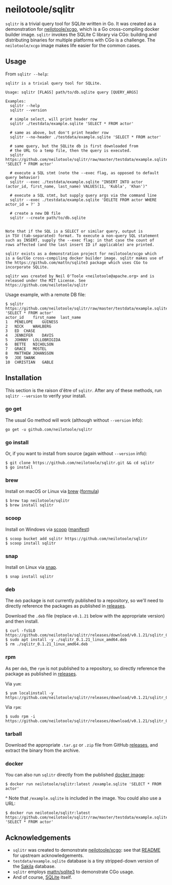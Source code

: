 # neilotoole/sqlitr
`sqlitr` is a trivial query tool for SQLite written in Go. It was created as a
demonstration for [neilotoole/xcgo](https://github.com/neilotoole/xcgo),
which is a Go cross-compiling docker builder image. `sqlitr` invokes
the SQLite C library via CGo: building and distributing binaries for
multiple platforms with CGo is a challenge. The `neilotoole/xcgo`
image makes life easier for the common cases.

## Usage

From `sqlitr --help`:

```
sqlitr is a trivial query tool for SQLite.

Usage: sqlitr [FLAGS] path/to/db.sqlite query [QUERY_ARGS]

Examples:
  sqlitr --help
  sqlitr --version

  # simple select, will print header row
  sqlitr ./testdata/example.sqlite 'SELECT * FROM actor'

  # same as above, but don't print header row
  sqlitr --no-header ./testdata/example.sqlite 'SELECT * FROM actor'

  # same query, but the SQLite db is first downloaded from
  # the URL to a temp file, then the query is executed.
  sqlitr https://github.com/neilotoole/sqlitr/raw/master/testdata/example.sqlite 'SELECT * FROM actor'

  # execute a SQL stmt (note the --exec flag, as opposed to default query behavior)
  sqlitr --exec ./testdata/example.sqlite "INSERT INTO actor (actor_id, first_name, last_name) VALUES(11, 'Kubla', 'Khan')"

  # execute a SQL stmt, but supply query args via the command line
  sqlitr --exec ./testdata/example.sqlite 'DELETE FROM actor WHERE actor_id = ?' 3

  # create a new DB file
  sqlitr --create path/to/db.sqlite


Note that if the SQL is a SELECT or similar query, output is
in TSV (tab-separated) format. To execute a non-query SQL statement
such as INSERT, supply the --exec flag: in that case the count of
rows affected (and the last insert ID if applicable) are printed.

sqlitr exists as a demonstration project for neilotoole/xcgo which
is a Go/CGo cross-compiling docker builder image. sqlitr makes use of
the https://github.com/mattn/sqlite3 package which uses CGo to
incorporate SQLite.

sqlitr was created by Neil O'Toole <neilotoole@apache.org> and is
released under the MIT License. See https://github.com/neilotoole/sqlitr
```

Usage example, with a remote DB file:

```shell script
$ sqlitr https://github.com/neilotoole/sqlitr/raw/master/testdata/example.sqlite 'SELECT * FROM actor'
actor_id	first_name	last_name
1	PENELOPE	GUINESS
2	NICK	WAHLBERG
3	ED	CHASE
4	JENNIFER	DAVIS
5	JOHNNY	LOLLOBRIGIDA
6	BETTE	NICHOLSON
7	GRACE	MOSTEL
8	MATTHEW	JOHANSSON
9	JOE	SWANK
10	CHRISTIAN	GABLE
```


## Installation
This section is the raison d'être of `sqlitr`. After any of these
methods, run `sqlitr --version` to verify your install.

### go get
The usual Go method will work (although without `--version` info): 

```shell script
go get -u github.com/neilotoole/sqlitr
```

### go install
Or, if you want to install from source (again without `--version` info):

```shell script
$ git clone https://github.com/neilotoole/sqlitr.git && cd sqlitr
$ go install
```

### brew
Install on macOS or Linux via [brew](https://brew.sh/) ([formula](https://github.com/neilotoole/homebrew-sqlitr/blob/master/sqlitr.rb))

```shell script
$ brew tap neilotoole/sqlitr
$ brew install sqlitr
```

### scoop
Install on Windows via [scoop](https://scoop.sh/) ([manifest](https://github.com/neilotoole/sqlitr/blob/master/sqlitr.json))

```shell script
$ scoop bucket add sqlitr https://github.com/neilotoole/sqlitr
$ scoop install sqlitr
```

### snap
Install on Linux via [snap](https://snapcraft.io/docs/getting-started).

```shell script
$ snap install sqlitr 
```

### deb

The `deb` package is not currently published to a repository, so we'll need to directly reference the packages as published in [releases](https://github.com/neilotoole/sqlitr/releases).

Download the `.deb` file (replace `v0.1.21` below with the appropriate version) and then install.

```shell script
$ curl -fsSLO https://github.com/neilotoole/sqlitr/releases/download/v0.1.21/sqlitr_0.1.21_linux_amd64.deb
$ sudo apt install -y ./sqlitr_0.1.21_linux_amd64.deb
$ rm ./sqlitr_0.1.21_linux_amd64.deb
```

### rpm

As per `deb`, the `rpm` is not published to a repository, so directly reference the package as published in [releases](https://github.com/neilotoole/sqlitr/releases).


Via `yum`:

```shell script
$ yum localinstall -y https://github.com/neilotoole/sqlitr/releases/download/v0.1.21/sqlitr_0.1.21_linux_amd64.rpm
```

Via `rpm`:

```shell script
$ sudo rpm -i https://github.com/neilotoole/sqlitr/releases/download/v0.1.21/sqlitr_0.1.21_linux_amd64.rpm
```

### tarball
Download the appropriate `.tar.gz` or `.zip` file from GitHub [releases](https://github.com/neilotoole/sqlitr/releases), and extract the binary from the archive.

### docker
You can also run `sqlitr` directly from the published [docker image](https://hub.docker.com/repository/docker/neilotoole/sqlitr):

```shell script
$ docker run neilotoole/sqlitr:latest /example.sqlite 'SELECT * FROM actor'
```
^ Note that `/example.sqlite` is included in the image. You could also use a URL:

```shell script
$ docker run neilotoole/sqlitr:latest https://github.com/neilotoole/sqlitr/raw/master/testdata/example.sqlite 'SELECT * FROM actor'
```




## Acknowledgements
- `sqlitr` was created to demonstrate [neilotoole/xcgo](https://github.com/neilotoole/xcgo): see that [README](https://github.com/neilotoole/xcgo/blob/master/README.md) for upstream acknowledgements.
- `testdata/example.sqlite` database is a tiny
stripped-down version of the [Sakila](https://dev.mysql.com/doc/sakila/en/) database.
- `sqlitr` employs [mattn/sqlite3](https://github.com/mattn/sqlite3) to demonstrate CGo usage.
- And of course, [SQLite](https://www.sqlite.org/) itself.
